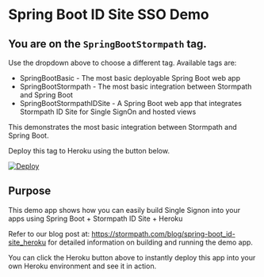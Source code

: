 # Spring Boot ID Site SSO Demo

## You are on the `SpringBootStormpath` tag.

Use the dropdown above to choose a different tag. Available tags are:

* SpringBootBasic - The most basic deployable Spring Boot web app
* SpringBootStormpath - The most basic integration between Stormpath and Spring Boot
* SpringBootStormpathIDSite - A Spring Boot web app that integrates Stormpath ID Site for Single SignOn and hosted views

This demonstrates the most basic integration between Stormpath and Spring Boot.

Deploy this tag to Heroku using the button below.

[![Deploy](https://www.herokucdn.com/deploy/button.png)](https://heroku.com/deploy)

## Purpose

This demo app shows how you can easily build Single Signon into your apps using Spring Boot + Stormpath ID Site + Heroku

Refer to our blog post at: https://stormpath.com/blog/spring-boot_id-site_heroku for detailed information on building and running the demo app.

You can click the Heroku button above to instantly deploy this app into your own Heroku environment and see it in action. 
